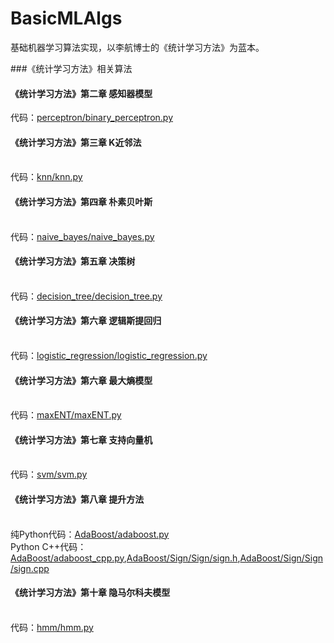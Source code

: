 <!--
@Author: JavenLau
@Date:   08-02-17
@Email:  javenlau@hotmail.com
@Last modified by:   JavenLau
@Last modified time: 08-18-17
-->

# BasicMLAlgs
基础机器学习算法实现，以李航博士的《统计学习方法》为蓝本。

###《统计学习方法》相关算法

#### 《统计学习方法》第二章 感知器模型
代码：[perceptron/binary_perceptron.py](https://github.com/WenDesi/lihang_book_algorithm/blob/master/perceptron/binary_perceptron.py)

#### 《统计学习方法》第三章 K近邻法
<br>代码：[knn/knn.py](https://github.com/WenDesi/lihang_book_algorithm/blob/master/knn/knn.py)

#### 《统计学习方法》第四章 朴素贝叶斯
<br>代码：[naive_bayes/naive_bayes.py](https://github.com/WenDesi/lihang_book_algorithm/blob/master/naive_bayes/naive_bayes.py)

#### 《统计学习方法》第五章 决策树
<br>代码：[decision_tree/decision_tree.py](https://github.com/WenDesi/lihang_book_algorithm/blob/master/decision_tree/decision_tree.py)

#### 《统计学习方法》第六章 逻辑斯提回归
<br>代码：[logistic_regression/logistic_regression.py](https://github.com/WenDesi/lihang_book_algorithm/blob/master/logistic_regression/logistic_regression.py)

#### 《统计学习方法》第六章 最大熵模型
<br>代码：[maxENT/maxENT.py](https://github.com/WenDesi/lihang_book_algorithm/blob/master/maxENT/maxENT.py)

#### 《统计学习方法》第七章 支持向量机
<br>代码：[svm/svm.py](https://github.com/WenDesi/lihang_book_algorithm/blob/master/svm/svm.py)

#### 《统计学习方法》第八章 提升方法
<br>纯Python代码：[AdaBoost/adaboost.py](https://github.com/WenDesi/lihang_book_algorithm/blob/master/AdaBoost/adaboost.py)
<br>Python C++代码：[AdaBoost/adaboost_cpp.py](https://github.com/WenDesi/lihang_book_algorithm/blob/master/AdaBoost/adaboost_cpp.py),[AdaBoost/Sign/Sign/sign.h](https://github.com/WenDesi/lihang_book_algorithm/blob/master/AdaBoost/Sign/Sign/sign.h),[AdaBoost/Sign/Sign/sign.cpp](https://github.com/WenDesi/lihang_book_algorithm/blob/master/AdaBoost/Sign/Sign/sign.cpp)

#### 《统计学习方法》第十章 隐马尔科夫模型
<br>代码：[hmm/hmm.py](https://github.com/WenDesi/lihang_book_algorithm/blob/master/hmm/hmm.py)


